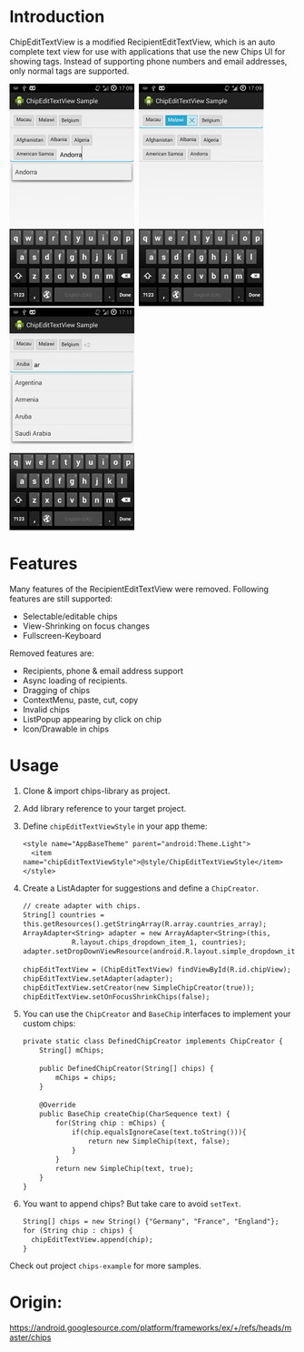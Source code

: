 Introduction
============

ChipEditTextView is a modified RecipientEditTextView, which is an auto complete text view for use with applications that use the new Chips UI for showing tags. Instead of supporting phone numbers and email addresses, only normal tags are supported. 

![Alt text](screen0.png)&nbsp;
![Alt text](screen1.png)&nbsp;
![Alt text](screen2.png)

Features
========
Many features of the RecipientEditTextView were removed. Following features are still supported:
 * Selectable/editable chips
 * View-Shrinking on focus changes
 * Fullscreen-Keyboard

Removed features are:
 * Recipients, phone & email address support
 * Async loading of recipients.
 * Dragging of chips
 * ContextMenu, paste, cut, copy
 * Invalid chips
 * ListPopup appearing  by click on chip
 * Icon/Drawable in chips
 
Usage
=====
 1. Clone & import chips-library as project.
 2. Add library reference to your target project.
 3. Define `chipEditTextViewStyle` in your app theme:


        <style name="AppBaseTheme" parent="android:Theme.Light">
          <item name="chipEditTextViewStyle">@style/ChipEditTextViewStyle</item>
        </style>


 4. Create a ListAdapter for suggestions and define a `ChipCreator`.


        // create adapter with chips.
        String[] countries = this.getResources().getStringArray(R.array.countries_array);
        ArrayAdapter<String> adapter = new ArrayAdapter<String>(this, 
      				R.layout.chips_dropdown_item_1, countries);
        adapter.setDropDownViewResource(android.R.layout.simple_dropdown_item_1line);
        
        chipEditTextView = (ChipEditTextView) findViewById(R.id.chipView);
        chipEditTextView.setAdapter(adapter);
        chipEditTextView.setCreator(new SimpleChipCreator(true));
        chipEditTextView.setOnFocusShrinkChips(false);
    
    
 5. You can use the `ChipCreator` and `BaseChip` interfaces to implement your custom chips:


        private static class DefinedChipCreator implements ChipCreator {
      		String[] mChips;
      		
      		public DefinedChipCreator(String[] chips) {
      			mChips = chips;
      		}
      		
      		@Override
      		public BaseChip createChip(CharSequence text) {
      			for(String chip : mChips) {
      				if(chip.equalsIgnoreCase(text.toString())){
      					return new SimpleChip(text, false);
      				}
      			}
      			return new SimpleChip(text, true);
      		}
      	}


 6. You want to append chips? But take care to avoid `setText`.

        String[] chips = new String() {"Germany", "France", "England"};
        for (String chip : chips) {
          chipEditTextView.append(chip);
        }
    
Check out project `chips-example` for more samples.


Origin:
=======
https://android.googlesource.com/platform/frameworks/ex/+/refs/heads/master/chips
  
    
